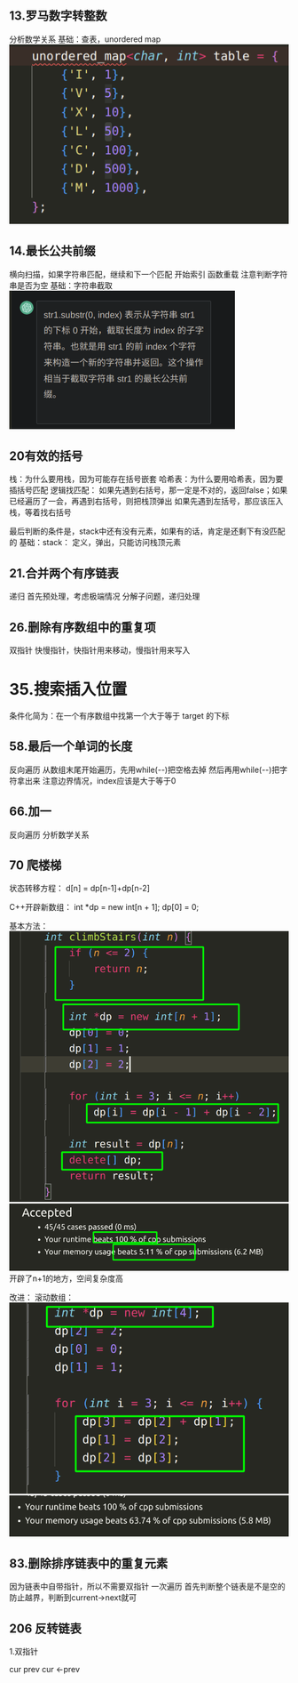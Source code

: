 ## 13.罗马数字转整数

分析数学关系
基础：查表，unordered map
![1682395113930](image/solution/1682395113930.png)

## 14.最长公共前缀

横向扫描，如果字符串匹配，继续和下一个匹配
开始索引
函数重载
注意判断字符串是否为空
基础：字符串截取
![1682397043942](image/solution/1682397043942.png)

## 20有效的括号

栈：为什么要用栈，因为可能存在括号嵌套
哈希表：为什么要用哈希表，因为要插括号匹配
逻辑找匹配：
如果先遇到右括号，那一定是不对的，返回false；如果已经遍历了一会，再遇到右括号，则把栈顶弹出
如果先遇到左括号，那应该压入栈，等着找右括号

最后判断的条件是，stack中还有没有元素，如果有的话，肯定是还剩下有没匹配的
基础：stack：
定义，弹出，只能访问栈顶元素

## 21.合并两个有序链表

递归
首先预处理，考虑极端情况
分解子问题，递归处理

## 26.删除有序数组中的重复项

双指针
快慢指针，快指针用来移动，慢指针用来写入

# 35.搜索插入位置

条件化简为：在一个有序数组中找第一个大于等于 target 的下标

## 58.最后一个单词的长度

反向遍历
从数组末尾开始遍历，先用while(--)把空格去掉
然后再用while(--)把字符拿出来
注意边界情况，index应该是大于等于0

## 66.加一

反向遍历
分析数学关系


## 70 爬楼梯

状态转移方程：
d[n] = dp[n-1]+dp[n-2]

C++开辟新数组：
int *dp = new int[n + 1];
dp[0] = 0;

基本方法：
![1682477119038](image/solution/1682477119038.png)
![1682477252864](image/solution/1682477252864.png)
开辟了n+1的地方，空间复杂度高

改进：
滚动数组：
![1682477690537](image/solution/1682477690537.png)
![1682477673775](image/solution/1682477673775.png)

## 83.删除排序链表中的重复元素

因为链表中自带指针，所以不需要双指针
一次遍历
首先判断整个链表是不是空的
防止越界，判断到current->next就可

## 206 反转链表

1.双指针

cur prev
cur <-prev